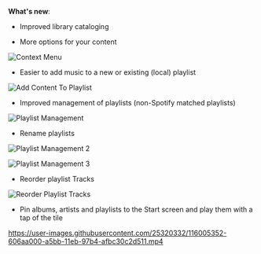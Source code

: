 **What's new**:

* Improved library cataloging

* More options for your content

![Context Menu](https://user-images.githubusercontent.com/25320332/116005218-d0c4f180-a5ba-11eb-86a9-bee86c442729.png)

* Easier to add music to a new or existing (local) playlist

![Add Content To Playlist](https://user-images.githubusercontent.com/25320332/116005249-fce07280-a5ba-11eb-8600-40dce96e71d6.png)

* Improved management of playlists (non-Spotify matched playlists)

![Playlist Management](https://user-images.githubusercontent.com/25320332/116005277-1ed9f500-a5bb-11eb-9160-ef6d56fc51cb.png)

* Rename playlists

![Playlist Management 2](https://user-images.githubusercontent.com/25320332/116005311-3c0ec380-a5bb-11eb-89a1-ea42f2983307.png)

![Playlist Management 3](https://user-images.githubusercontent.com/25320332/116005317-403ae100-a5bb-11eb-9be7-16fb445aafb0.png)

* Reorder playlist Tracks

![Reorder Playlist Tracks](https://user-images.githubusercontent.com/25320332/116005325-4a5cdf80-a5bb-11eb-989f-28dae76c2e54.png)

* Pin albums, artists and playlists to the Start screen and play them with a tap of the tile

https://user-images.githubusercontent.com/25320332/116005352-606aa000-a5bb-11eb-97b4-afbc30c2d511.mp4


